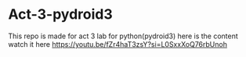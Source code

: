 # Act-3-pydroid3
This repo is made for act 3 lab for python(pydroid3) here is the content watch it here
https://youtu.be/fZr4haT3zsY?si=L0SxxXoQ76rbUnoh
